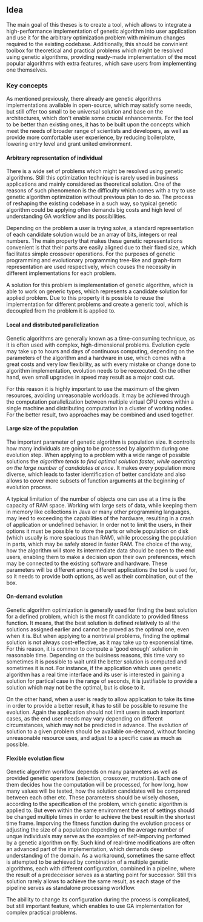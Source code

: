 ## Idea

The main goal of this theses is to create a tool, which allows to integrate a high-performance implementation of genetic algorithm into user application and use it for the arbitrary optimization problem with minimum changes required to the existing codebase. Additionally, this should be convinient toolbox for theoretical and practical problems which might be resolved using genetic algorithms, providing ready-made implementation of the most popular algorithms with extra features, which save users from implementing one themselves.

### Key concepts

As mentioned previously, there already are genetic algorithms implementations available in open-source, which may satisfy some needs, but still offer too small to be universal solution and base on the architectures, which don't enable some crucial enhancements. For the tool to be better than existing ones, it has to be built upon the concepts which meet the needs of broader range of scientists and developers, as well as provide more comfortable user experience, by reducing boilerplate, lowering entry level and grant united environment.

#### Arbitrary representation of individual
There is a wide set of problems which might be resolved using genetic algorithms. Still this optimization technique is rarely used in business applications and mainly considered as theoretical solution. One of the reasons of such phenomenon is the difficulty which comes with a try to use genetic algorithm optimization without previous plan to do so. The process of reshaping the existing codebase in a such way, so typical genetic algorithm could be applying often demands big costs and high level of understanding GA workflow and its possibilities. 

Depending on the problem a user is trying solve, a standard representation of each candidate solution would be an array of bits, integers or real numbers. The main property that makes these genetic representations convenient is that their parts are easily aligned due to their fixed size, which facilitates simple crossover operations. For the purposes of genetic programming and evolutionary programming tree-like and graph-form representation are used respectively, which couses the necessity in different implementations for each problem.

A solution for this problem is implementation of genetic algorithm, which is able to work on generic types, which represents a candidate solution for applied problem. Due to this property it is possible to reuse the implementation for different problems and create a generic tool, which is decoupled from the problem it is applied to.

#### Local and distributed parallelization
Genetic algorithms are generally known as a time-consuming technique, as it is often used with complex, high-dimensional problems. Evolution cycle may take up to hours and days of continuous computing, depending on the parameters of the algorithm and a hardware in use, which comes with a great costs and very low flexibility, as with every mistake or change done to algorithm implementation, evolution needs to be reexecuted. On the other hand, even small upgrades in speed may result as a major cost cut.

For this reason it is highly important to use the maximum of the given resources, avoiding unreasonable workloads. It may be achieved through the computation parallelization between multiple virtual CPU cores within a single machine and distributing computation in a cluster of working nodes. For the better result, two approaches may be combined and used together.

[comment]: # (May be expanded)

#### Large size of the population
The important parameter of genetic algorithm is population size. It controlls how many individuals are going to be processed by algorithm during one evolution step. When applying to a problem with a wide range of possible solutions the *algorithm tends to find optimal solution faster, while operating on the large number of candidates at once*. It makes  every population more diverse, which leads to faster identification of better candidate and also allows to cover more subsets of function arguments at the beginning of evolution process.

A typical limitation of the number of objects one can use at a time is the capacity of RAM space. Working with large sets of data, while keeping them in memory like collections in Java or many other programming languages, may leed to exceeding the capabilities of the hardware, resulting in a crash of application or undefined behavior. In order not to limit the users, in their options it must be possible to store the parts or whole population on disk (which usually is more spacious than RAM), while processing the population in parts, which may be safely stored in faster RAM. The choice of the way, how the algorithm will store its intermediate data should be open to the end users, enabling them to make a decision upon their own preferences, which may be connected to the existing software and hardware. These parameters will be different among different applications the tool is used for, so it needs to provide both options, as well as their combination, out of the box.

<!-- This propery was not met in existing solutions, due to possible issues, among which is RAM limitation and long time of processing. However, with abillity to efficiently reuse objects -->

#### On-demand evolution
Genetic algorithm optimization is generally used for finding the best solution for a defined problem, which is the most fit candidate to provided fitness function. It means, that the best solution is defined relatively to all the solutions assigned earlier and cannot be proved as the optimal one, even when it is. But when applying to a nontrivial problems, finding the optimal solution is not always cost-effective, as it may take up to exponensial time. For this reason, it is common to compute a 'good enough' solution in reasonable time. Depending on the buisiness reasons, this time vary so sometimes it is possible to wait until the better solution is computed and sometimes it is not. For instance, if the application which uses genetic algorithm has a real time interface and its user is interested in gaining a solution for partical case in the range of seconds, it is justifiable to provide a solution which may not be the optimal, but is close to it. 

On the other hand, when a user is ready to allow application to take its time in order to provide a better result, it has to still be possible to resume the evolution. Again the application should not limit users in such important cases, as the end user needs may vary depending on different circumstances, which may not be predicted in advance. The evolution of solution to a given problem should be available on-demand, without forcing unreasonable resource uses, and adjust to a specific case as much as possible.

[comment]: # (May be edited [last chapter])

#### Flexible evolution flow
Genetic algorithm workflow depends on many parameters as well as provided genetic operators (selection, crossover, mutation). Each one of them decides how the computation will be processed, for how long, how many values will be tested, how the solution candidates will be compared between each other etc. These parameters should be wisely chosen, according to the specification of the problem, which genetic algorithm is applied to. But even within the same environment the set of settings should be changed multiple times in order to achieve the best result in the shortest time frame. Imporving the fitness function during the evolution process or adjusting the size of a population depending on the average number of unque individuals may serve as the examples of self-imporving perfomed by a genetic algorithm on fly. Such kind of real-time modifications are often an advanced part of the implementation, which demands deep understanding of the domain. As a workaround, sometimes the same effect is attempted to be achieved by combination of a multiple genetic algorithms, each with different configuration, combined in a pipeline, where the result of a predecessor serves as a starting point for successor. Still this solution rarely allows to achieve the same result, as each stage of the pipeline serves as standalone processing workflow.

The abillity to change its configuration during the process is complicated, but still important feature, which enables to use GA implementation for complex practical problems.

[comment]: # (May be expanded)